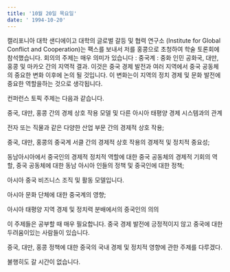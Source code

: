 ```yaml
---
title: '10월 20일 목요일'
date: ' 1994-10-20'
---
```

캘리포니아 대학 샌디에이고 대학의 글로벌 갈등 및 협력 연구소 (Institute for Global Conflict and Cooperation)는 팩스를 보내서 저를 홍콩으로 초청하여 학술 토론회에 참석했습니다. 회의의 주제는 매우 의미가 있습니다 : 중국계 : 중화 인민 공화국, 대만, 홍콩 및 마카오 간의 지역적 결과. 이것은 중국 경제 발전과 여러 지역에서 중국 공동체의 중요한 변화 이후에 논의 될 것입니다. 이 변화는이 지역의 정치 경제 및 문화 발전에 중요한 역할을하는 것으로 생각됩니다.

컨퍼런스 토픽 주제는 다음과 같습니다.

중국, 대만, 홍콩 간의 경제 상호 작용 모델 및 다른 아시아 태평양 경제 시스템과의 관계

전자 또는 직물과 같은 다양한 산업 부문 간의 경제적 상호 작용;

중국, 대만, 홍콩의 중국계 서클 간의 경제적 상호 작용의 경제적 및 정치적 중요성;

동남아시아에서 중국인의 경제적 정치적 역할에 대한 중국 공동체의 경제적 기회의 역할, 중국 공동체에 대한 동남 아시아 인들의 정책 및 중국인에 대한 정책;

아시아 중국 비즈니스 조직 및 활동 모델입니다.

아시아 문화 단체에 대한 중국계의 영향;

아시아 태평양 지역 경제 및 정치력 분배에서의 중국인의 의의

이 주제들은 공부할 때 매우 필요합니다. 중국 경제 발전에 긍정적이지 않고 중국에 대한 두려움이있는 사람들이 있습니다.

중국, 대만, 홍콩 정책에 대한 중국의 국내 경제 및 정치적 영향에 관한 주제를 다루겠다.

불행히도 갈 시간이 없습니다.

